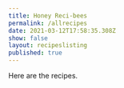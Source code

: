 ```yaml
---
title: Honey Reci-bees
permalink: /allrecipes
date: 2021-03-12T17:58:35.308Z
show: false
layout: recipeslisting
published: true
---
```

Here are the recipes.
